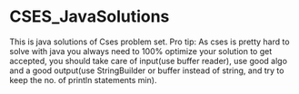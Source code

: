 # CSES_JavaSolutions
This is java solutions of Cses problem set.
Pro tip: As cses is pretty hard to solve with java you always need to 100% optimize your solution to get accepted, you should take care of input(use buffer reader), use good algo and a good output(use StringBuilder or buffer instead of string, and try to keep the no. of println statements min).
